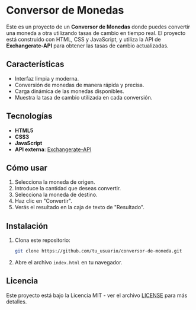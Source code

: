 # Conversor de Monedas

Este es un proyecto de un **Conversor de Monedas** donde puedes convertir una moneda a otra utilizando tasas de cambio en tiempo real. El proyecto está construido con HTML, CSS y JavaScript, y utiliza la API de **Exchangerate-API** para obtener las tasas de cambio actualizadas.

## Características

- Interfaz limpia y moderna.
- Conversión de monedas de manera rápida y precisa.
- Carga dinámica de las monedas disponibles.
- Muestra la tasa de cambio utilizada en cada conversión.

## Tecnologías

- **HTML5**
- **CSS3**
- **JavaScript**
- **API externa**: [Exchangerate-API](https://www.exchangerate-api.com/)

## Cómo usar

1. Selecciona la moneda de origen.
2. Introduce la cantidad que deseas convertir.
3. Selecciona la moneda de destino.
4. Haz clic en "Convertir".
5. Verás el resultado en la caja de texto de "Resultado".

## Instalación

1. Clona este repositorio:
    ```bash
    git clone https://github.com/tu_usuario/conversor-de-moneda.git
    ```

2. Abre el archivo `index.html` en tu navegador.

## Licencia

Este proyecto está bajo la Licencia MIT - ver el archivo [LICENSE](LICENSE) para más detalles.
